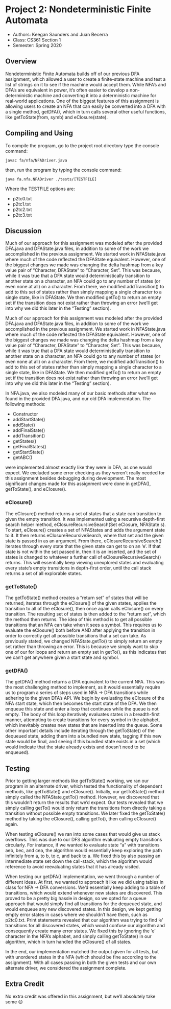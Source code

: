 # Project 2: Nondeterministic Finite Automata

* Authors: Keegan Saunders and Juan Becerra
* Class: CS361 Section 1
* Semester: Spring 2020

## Overview

Nondeterministic Finite Automata builds off of our previous DFA assignment, which allowed a user to create a finite-state machine and test a list of strings on it to see if the machine would accept them. While NFA’s and DFA’s are equivalent in power, it’s often easier to develop a non-deterministic machine and converting it into a deterministic machine for real-world applications. One of the biggest features of this assignment is allowing users to create an NFA that can easily be converted into a DFA with a single method, getDFA(), which in turn calls several other useful functions, like getToState(from, symb) and eClosure(state).

## Compiling and Using

To compile the program, go to the project root directory type the console command:

```
javac fa/nfa/NFADriver.java
```

then, run the program by typing the console command:

```
java fa.nfa.NFADriver ./tests/[TESTFILE]
```

Where the TESTFILE options are:
- p2tc0.txt
- p2tc1.txt
- p2tc2.txt
- p2tc3.txt

## Discussion

Much of our approach for this assignment was modeled after the provided DFA.java and DFAState.java files, in addition to some of the work we accomplished in the previous assignment. We started work in NFAState.java where much of the code reflected the DFAState equivalent. However, one of the biggest changes we made was changing the delta hashmap from a key value pair of “Character, DFAState” to “Character, Set<NFAState>”. This was because, while it was true that a DFA state would deterministically transition to another state on a character, an NFA could go to any number of states (or even none at all) on a character. From there, we modified addTransition() to add to this set of states rather than simply mapping a single character to a single state, like in DFAState. We then modified getTo() to return an empty set if the transition does not exist rather than throwing an error (we’ll get into why we did this later in the “Testing” section).

Much of our approach for this assignment was modeled after the provided DFA.java and DFAState.java files, in addition to some of the work we accomplished in the previous assignment. We started work in NFAState.java where much of the code reflected the DFAState equivalent. However, one of the biggest changes we made was changing the delta hashmap from a key value pair of “Character, DFAState” to “Character, Set<NFAState>”. This was because, while it was true that a DFA state would deterministically transition to another state on a character, an NFA could go to any number of states (or even none at all) on a character. From there, we modified addTransition() to add to this set of states rather than simply mapping a single character to a single state, like in DFAState. We then modified getTo() to return an empty set if the transition does not exist rather than throwing an error (we’ll get into why we did this later in the “Testing” section).

In NFA.java, we also modeled many of our basic methods after what we found in the provided DFA.java, and our old DFA implementation. The following methods:
-	Constructor
-	addStartState()
-	addState()
-	addFinalState()
-	addTransition()
-	getStates()
-	getFinalStates()
-	getStartState()
-	getABC()

were implemented almost exactly like they were in DFA, as one would expect. We excluded some error checking as they weren’t really needed for this assignment besides debugging during development. The most significant changes made for this assignment were done in getDFA(), getToState(), and eClosure().

### eClosure()
The eClosure() method returns a set of states that a state can transition to given the empty transition. It was implemented using a recursive depth-first search helper method, eClosureRecursiveSearch(Set<NFAState> eClosure, NFAState s). To start, eClosure() creates a set of NFAStates and adds the argument state to it. It then returns eClosureRecursiveSearch, where that set and the given state is passed in as an argument. From there, eClosureRecursiveSearch() iterates through every state that the given state can get to on an ‘e’. If that state is not within the set passed in, then it is an inserted, and the set of states is changed to whatever a further call of eClosureRecursiveSearch() returns. This will essentially keep viewing unexplored states and evaluating every state’s empty transitions in depth-first order, until the call stack returns a set of all explorable states. 

### getToState()
The getToState() method creates a “return set” of states that will be returned, iterates through the eClosure() of the given states, applies the transition to all of the eClosure(), then once again calls eClosure() on every transition. The resulting set of states is then added to the “return set”, which the method then returns. The idea of this method is to get all possible transitions that an NFA can take when it sees a symbol. This requires us to evaluate the eClosure() both before AND after applying the transition in order to correctly get all possible transitions that a set can take. As previously stated, we changed NFAState.getTo() to simply return an empty set rather than throwing an error. This is because we simply want to skip one of our for loops and return an empty set in getTo(), as this indicates that we can’t get anywhere given a start state and symbol.

### getDFA()
The getDFA() method returns a DFA equivalent to the current NFA. This was the most challenging method to implement, as it would essentially require us to program a series of steps used in NFA -> DFA transitions while adhering to the given DFA’s API. We begin by evaluating the eClosure of the NFA start state, which then becomes the start state of the DFA. We then enqueue this state and enter a loop that continues while the queue is not empty. The body of this loop iteratively evaluates states in a breadth-first manner, attempting to create transitions for every symbol in the alphabet, which inevitably creates new states that are inserted into the queue. Some other important details include iterating through the getToState() of the dequeued state, adding them into a bundled new state, tagging if this new state would be final, and seeing if this bundled state exists in a set (which would indicate that the state already exists and doesn’t need to be enqueued).

## Testing

Prior to getting larger methods like getToState() working, we ran our program in an alternate driver, which tested the functionality of dependent methods, like getToState() and eClosure(). Initially, our getToState() method simply called the NFAState.getTo() method. However, we discovered that this wouldn’t return the results that we’d expect. Our tests revealed that we simply calling getTo() would only return the transitions from directly taking a transition without possible empty transitions. We later fixed the getToState() method by taking the eClosure(), calling getTo(), then calling eClosure() again.

When testing eClosure() we ran into some cases that would give us stack overflows. This was due to our DFS algorithm evaluating empty transitions circularly. For instance, if we wanted to evaluate state “a” with transitions aeb, bec, and cea, the algorithm would essentially keep exploring the path infinitely from a, to b, to c, and back to a. We fixed this by also passing an intermediate state set down the call-stack, which the algorithm would reference to avoid reevaluating states that it has already visited.

When testing our getDFA() implementation, we went through a number of different ideas. At first, we wanted to approach it like we did using tables in class for NFA -> DFA conversions. We’d essentially keep adding to a table of transitions, which would extend whenever new states are discovered. This proved to be a pretty big hassle in design, so we opted for a queue approach that would simply find all transitions for the dequeued state, and would enqueue any new discovered states. In this design, we kept getting empty error states in cases where we shouldn’t have them, such as p2tc0.txt. Print statements revealed that our algorithm was trying to find ‘e’ transitions for all discovered states, which would confuse our algorithm and consequently create many error states. We fixed this by ignoring the ‘e’ character in the NFA’s alphabet, and simply calling getToState() in our algorithm, which in turn handled the eClosure() of all states.

In the end, our implementation matched the output given for all tests, but with unordered states in the NFA (which should be fine according to the assignment). With all cases passing in both the given tests and our own alternate driver, we considered the assignment complete.

## Extra Credit

No extra credit was offered in this assignment, but we’ll absolutely take some 😉